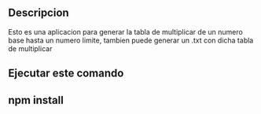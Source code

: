 

## Descripcion

Esto es una aplicacion para generar la tabla de multiplicar
de un numero base hasta un numero limite, tambien
puede generar un .txt con dicha tabla de multiplicar

Ejecutar este comando
------------
npm install
------------